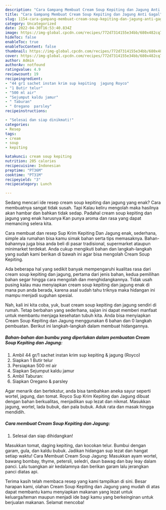 ```yaml
---
description: "Cara Gampang Membuat Cream Soup Kepiting dan Jagung Anti Gagal"
title: "Cara Gampang Membuat Cream Soup Kepiting dan Jagung Anti Gagal"
slug: 1154-cara-gampang-membuat-cream-soup-kepiting-dan-jagung-anti-gagal
category: Uncategorized
date: 2022-04-30T16:53:40.834Z
image: https://img-global.cpcdn.com/recipes/772d7314155e34bb/680x482cq70/cream-soup-kepiting-dan-jagung-foto-resep-utama.jpg
hideToc: false
enableToc: true
enableTocContent: false
thumbnail: https://img-global.cpcdn.com/recipes/772d7314155e34bb/680x482cq70/cream-soup-kepiting-dan-jagung-foto-resep-utama.jpg
cover: https://img-global.cpcdn.com/recipes/772d7314155e34bb/680x482cq70/cream-soup-kepiting-dan-jagung-foto-resep-utama.jpg
author: Admin
authorAv: notfound
ratingvalue: 4.9
reviewcount: 19
recipeingredient:
- "44 gr1 sachet instan krim sup kepiting  jagung Royco"
- "1 Butir telur"
- "500 ml air"
- "Sejumput kaldu jamur"
- " Taburan"
- " Oregano  parsley"
recipeinstructions:

- "Selesai dan siap dinikmati!"
categories:
- Resep
tags:
- cream
- soup
- kepiting

katakunci: cream soup kepiting 
nutrition: 205 calories
recipecuisine: Indonesian
preptime: "PT36M"
cooktime: "PT31M"
recipeyield: "3"
recipecategory: Lunch

---
```



Sedang mencari ide resep cream soup kepiting dan jagung yang enak? Cara membuatnya sangat tidak susah. Tapi Kalau keliru mengolah maka hasilnya akan hambar dan bahkan tidak sedap. Padahal cream soup kepiting dan jagung yang enak harusnya Kan punya aroma dan rasa yang dapat memancing selera kita.


Cara membuat dan resep Sup Krim Kepiting Dan Jagung enak, sederhana, simple ala rumahan bisa kamu simak bahan serta tips memasaknya. Bahan-bahannya juga bisa anda beli di pasar tradisional, supermarket ataupun minimarket terdekat. Anda cukup mengikuti bahan dan langkah-langkah yang sudah kami berikan di bawah ini agar bisa mengolah Cream Soup Kepiting.

Ada beberapa hal yang sedikit banyak mempengaruhi kualitas rasa dari cream soup kepiting dan jagung, pertama dari jenis bahan, kedua pemilihan bahan segar hingga cara mengolah dan menghidangkannya. Tidak usah pusing kalau mau menyiapkan cream soup kepiting dan jagung enak di mana pun anda berada, karena asal sudah tahu triknya maka hidangan ini mampu menjadi suguhan spesial.


Nah, kali ini kita coba, yuk, buat cream soup kepiting dan jagung sendiri di rumah. Tetap berbahan yang sederhana, sajian ini dapat memberi manfaat untuk membantu menjaga kesehatan tubuh kita. Anda bisa menyiapkan Cream Soup Kepiting dan Jagung menggunakan 6 bahan dan 0 langkah pembuatan. Berikut ini langkah-langkah dalam membuat hidangannya.

<!--inarticleads1-->

##### Bahan-bahan dan bumbu yang diperlukan dalam pembuatan Cream Soup Kepiting dan Jagung:

1. Ambil 44 gr/1 sachet instan krim sup kepiting &amp; jagung (Royco)
1. Siapkan 1 Butir telur
1. Persiapkan 500 ml air
1. Siapkan Sejumput kaldu jamur
1. Ambil  Taburan:
1. Siapkan  Oregano &amp; parsley


Agar menarik dan bertekstur, anda bisa tambahkan aneka sayur seperti wortel, jagung, dan tomat. Royco Sup Krim Kepiting dan Jagung dibuat dengan bahan berkualitas, menjadikan sup lezat dan nikmat. Masukkan jagung, wortel, lada bubuk, dan pala bubuk. Aduk rata dan masak hingga mendidih. 

<!--inarticleads2-->

##### Cara membuat Cream Soup Kepiting dan Jagung:


1. Selesai dan siap dihidangkan!

Masukkan tomat, daging kepiting, dan kocokan telur. Bumbui dengan garam, gula, dan kaldu bubuk. Jadikan hidangan sup lezat dan hangat setiap waktu! Cara Membuat Cream Soup Jagung: Masukkan ayam wortel, bawang bombay, thyme, petersli, seledri, daun bawag dan bay leay dalam panci. Lalu tuangkan air kedalamnya dan berikan garam lalu jerangkan panci diatas api. 

Terima kasih telah membaca resep yang kami tampilkan di sini. Besar harapan kami, olahan Cream Soup Kepiting dan Jagung yang mudah di atas dapat membantu kamu menyiapkan makanan yang lezat untuk keluarga/teman maupun menjadi ide bagi kamu yang berkeinginan untuk berjualan makanan. Selamat mencoba!
